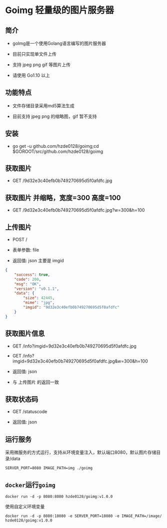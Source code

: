 # Goimg 轻量级的图片服务器

## 简介

* goImg是一个使用Golang语言编写的图片服务器

* 目前只实现单文件上传

* 支持 jpeg png gif 等图片上传

* 请使用 Go1.10 以上

## 功能特点

* 文件存储目录采用md5算法生成

* 目前支持 jpeg png 的缩略图，gif 暂不支持

## 安装

* go get -u github.com/hzde0128/goimg;cd $GOROOT/src/github.com/hzde0128/goimg

## 获取图片

* GET /9d32e3c40efb0b749270695d5f0afdfc.jpg

## 获取图片 并缩略，宽度=300 高度=100

* GET /9d32e3c40efb0b749270695d5f0afdfc.jpg?w=300&h=100

## 上传图片

* POST  /

* 表单参数: file

* 返回值: json 主要是 imgid

```json
{
    "success": true,
    "code": 200,
    "msg": "OK",
    "version": "v0.1.1",
    "data": {
        "size": 42445,
        "mime": "jpg",
        "imgid": "9d32e3c40efb0b749270695d5f0afdfc"
    }
}
```

## 获取图片信息

* GET /info?imgid=9d32e3c40efb0b749270695d5f0afdfc.jpg

* GET /info?imgid=9d32e3c40efb0b749270695d5f0afdfc.jpg&w=300&h=100

* 返回值: json

* 与 上传图片 的返回一致

## 获取状态码

* GET /statuscode

* 返回值: json

## 运行服务

采用微服务的方式运行，支持从环境变量注入，默认端口8080，默认图片存储目录/data

`SERVER_PORT=8080 IMAGE_PATH=img ./goimg`

## `docker`运行`goimg`

`docker run -d -p 8080:8080 hzde0128/goimg:v1.0.0`

使用自定义环境变量

`docker run -d -p 8080:18080 -e SERVER_PORT=18080 -e IMAGE_PATH=/image/ hzde0128/goimg:v1.0.0`
